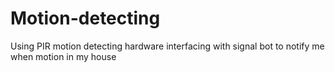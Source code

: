 # Motion-detecting
Using PIR motion detecting hardware interfacing with signal bot to notify me when motion in my house
